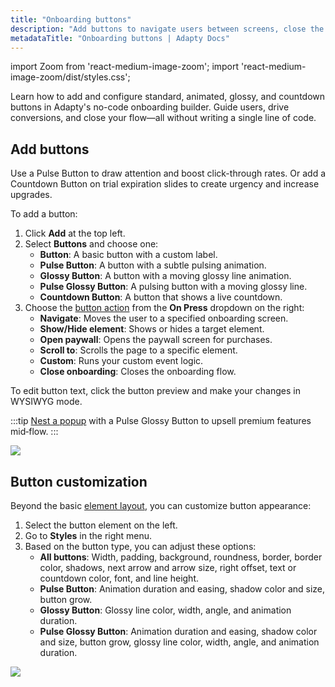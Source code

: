 ```yaml
---
title: "Onboarding buttons"
description: "Add buttons to navigate users between screens, close the onboarding or move to the paywall."
metadataTitle: "Onboarding buttons | Adapty Docs"
---
```


import Zoom from 'react-medium-image-zoom';
import 'react-medium-image-zoom/dist/styles.css';


Learn how to add and configure standard, animated, glossy, and countdown buttons in Adapty's no-code onboarding builder. Guide users, drive conversions, and close your flow—all without writing a single line of code.

## Add buttons

Use a Pulse Button to draw attention and boost click-through rates. Or add a Countdown Button on trial expiration slides to create urgency and increase upgrades.

To add a button:
1. Click **Add** at the top left.
2. Select **Buttons** and choose one:
   - **Button**: A basic button with a custom label.
   - **Pulse Button**: A button with a subtle pulsing animation.
   - **Glossy Button**: A button with a moving glossy line animation.
   - **Pulse Glossy Button**: A pulsing button with a moving glossy line.
   - **Countdown Button**: A button that shows a live countdown.
3. Choose the [button action](onboarding-actions.md) from the **On Press** dropdown on the right:
   - **Navigate**: Moves the user to a specified onboarding screen.
   - **Show/Hide element**: Shows or hides a target element.
   - **Open paywall**: Opens the paywall screen for purchases.
   - **Scroll to**: Scrolls the page to a specific element.
   - **Custom**: Runs your custom event logic.
   - **Close onboarding**: Closes the onboarding flow.

To edit button text, click the button preview and make your changes in WYSIWYG mode.

:::tip
[Nest a popup](onboarding-layout.md#containers) with a Pulse Glossy Button to upsell premium features mid‑flow.
:::


<Zoom>
  <img src={require('./img/add-button.png').default}
  style={{
    border: '1px solid #727272', /* border width and color */
    width: '700px', /* image width */
    display: 'block', /* for alignment */
    margin: '0 auto' /* center alignment */
  }}
/>
</Zoom>

## Button customization

Beyond the basic [element layout](onboarding-layout.md#element-layout), you can customize button appearance:

1. Select the button element on the left.
2. Go to **Styles** in the right menu.
3. Based on the button type, you can adjust these options:
   - **All buttons**: Width, padding, background, roundness, border, border color, shadows, next arrow and arrow size, right offset, text or countdown color, font, and line height.
   - **Pulse Button**: Animation duration and easing, shadow color and size, button grow.
   - **Glossy Button**: Glossy line color, width, angle, and animation duration.
   - **Pulse Glossy Button**: Animation duration and easing, shadow color and size, button grow, glossy line color, width, angle, and animation duration.

<Zoom>
  <img src={require('./img/button-customize.png').default}
  style={{
    border: '1px solid #727272', /* border width and color */
    width: '700px', /* image width */
    display: 'block', /* for alignment */
    margin: '0 auto' /* center alignment */
  }}
/>
</Zoom>

